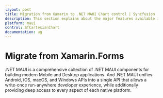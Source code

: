 ```yaml
---
layout: post
title: Migration from Xamarin to .NET MAUI Chart control | Syncfusion
description: This section explains about the major features available in the .NET MAUI Chart (SfCartesianChart) control.
platform: maui
control: SfCartesianChart
documentation: ug
---
```


# Migrate from Xamarin.Forms

.NET MAUI is a comprehensive collection of .NET MAUI components for building modern Mobile and Desktop applications. And .NET MAUI unifies Android, iOS, macOS, and Windows APIs into a single API that allows a write-once run-anywhere developer experience, while additionally providing deep access to every aspect of each native platform.